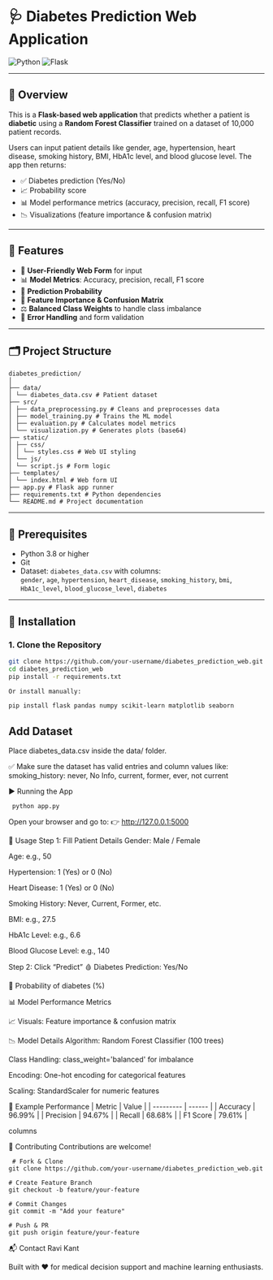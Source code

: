 # 🩺 Diabetes Prediction Web Application

![Python](https://img.shields.io/badge/python-3.8+-blue.svg)
![Flask](https://img.shields.io/badge/flask-2.0+-green.svg)

---

## 🧠 Overview

This is a **Flask-based web application** that predicts whether a patient is **diabetic** using a **Random Forest Classifier** trained on a dataset of 10,000 patient records.

Users can input patient details like gender, age, hypertension, heart disease, smoking history, BMI, HbA1c level, and blood glucose level. The app then returns:

- ✅ Diabetes prediction (Yes/No)
- 📈 Probability score
- 📊 Model performance metrics (accuracy, precision, recall, F1 score)
- 📉 Visualizations (feature importance & confusion matrix)

---

## 🌟 Features

- 🔘 **User-Friendly Web Form** for input
- 📊 **Model Metrics**: Accuracy, precision, recall, F1 score
- 🧮 **Prediction Probability**
- 📌 **Feature Importance & Confusion Matrix**
- ⚖️ **Balanced Class Weights** to handle class imbalance
- 🚦 **Error Handling** and form validation

---
## 🗂 Project Structure
```
diabetes_prediction/
│
├── data/
│ └── diabetes_data.csv # Patient dataset
├── src/
│ ├── data_preprocessing.py # Cleans and preprocesses data
│ ├── model_training.py # Trains the ML model
│ ├── evaluation.py # Calculates model metrics
│ └── visualization.py # Generates plots (base64)
├── static/
│ ├── css/
│ │ └── styles.css # Web UI styling
│ └── js/
│ └── script.js # Form logic
├── templates/
│ └── index.html # Web form UI
├── app.py # Flask app runner
├── requirements.txt # Python dependencies
└── README.md # Project documentation
```

---

## 🔧 Prerequisites

- Python 3.8 or higher
- Git
- Dataset: `diabetes_data.csv` with columns:  
  `gender`, `age`, `hypertension`, `heart_disease`, `smoking_history`, `bmi`, `HbA1c_level`, `blood_glucose_level`, `diabetes`

---

## 🚀 Installation

### 1. Clone the Repository

```bash
git clone https://github.com/your-username/diabetes_prediction_web.git
cd diabetes_prediction_web
pip install -r requirements.txt

Or install manually:

pip install flask pandas numpy scikit-learn matplotlib seaborn
```

## Add Dataset
Place diabetes_data.csv inside the data/ folder.

✅ Make sure the dataset has valid entries and column values like:
smoking_history: never, No Info, current, former, ever, not current

▶️ Running the App
 ```
  python app.py
```
Open your browser and go to:
👉 http://127.0.0.1:5000

🧪 Usage
Step 1: Fill Patient Details
Gender: Male / Female

Age: e.g., 50

Hypertension: 1 (Yes) or 0 (No)

Heart Disease: 1 (Yes) or 0 (No)

Smoking History: Never, Current, Former, etc.

BMI: e.g., 27.5

HbA1c Level: e.g., 6.6

Blood Glucose Level: e.g., 140

Step 2: Click “Predict”
🩸 Diabetes Prediction: Yes/No

🔢 Probability of diabetes (%)

📊 Model Performance Metrics

📈 Visuals: Feature importance & confusion matrix

📉 Model Details
Algorithm: Random Forest Classifier (100 trees)

Class Handling: class_weight='balanced' for imbalance

Encoding: One-hot encoding for categorical features

Scaling: StandardScaler for numeric features

🧾 Example Performance
| Metric    | Value  |
| --------- | ------ |
| Accuracy  | 96.99% |
| Precision | 94.67% |
| Recall    | 68.68% |
| F1 Score  | 79.61% |


columns

🤝 Contributing
Contributions are welcome!
```
 # Fork & Clone
git clone https://github.com/your-username/diabetes_prediction_web.git

# Create Feature Branch
git checkout -b feature/your-feature

# Commit Changes
git commit -m "Add your feature"

# Push & PR
git push origin feature/your-feature
```
📬 Contact
Ravi Kant

Built with ❤️ for medical decision support and machine learning enthusiasts.
